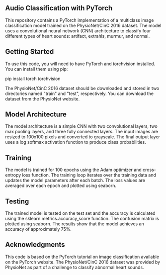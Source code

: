 
## Audio Classification with PyTorch
This repository contains a PyTorch implementation of a multiclass image classification model trained on the PhysioNet/CinC 2016 dataset. The model uses a convolutional neural network (CNN) architecture to classify four different types of heart sounds: artifact, extrahls, murmur, and normal.

## Getting Started
To use this code, you will need to have PyTorch and torchvision installed. You can install them using pip:

pip install torch torchvision

The PhysioNet/CinC 2016 dataset should be downloaded and stored in two directories named "train" and "test", respectively. You can download the dataset from the PhysioNet website.

## Model Architecture
The model architecture is a simple CNN with two convolutional layers, two max pooling layers, and three fully connected layers. The input images are resized to 100x100 pixels and converted to grayscale. The final output layer uses a log softmax activation function to produce class probabilities.

## Training
The model is trained for 100 epochs using the Adam optimizer and cross-entropy loss function. The training loop iterates over the training data and updates the model parameters after each batch. The loss values are averaged over each epoch and plotted using seaborn.

## Testing
The trained model is tested on the test set and the accuracy is calculated using the sklearn.metrics.accuracy_score function. The confusion matrix is plotted using seaborn. The results show that the model achieves an accuracy of approximately 75%.

## Acknowledgments
This code is based on the PyTorch tutorial on image classification available on the PyTorch website. The PhysioNet/CinC 2016 dataset was provided by PhysioNet as part of a challenge to classify abnormal heart sounds.

